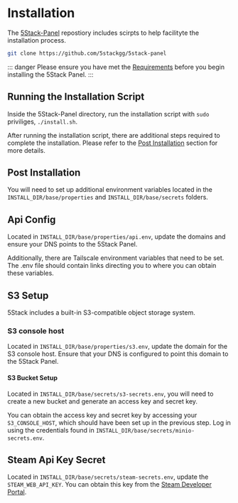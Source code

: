 # Installation

The [5Stack-Panel](https://github.com/5stackgg/5stack-panel) repostiory includes scirpts to help facilityte the installation process.

```bash
git clone https://github.com/5stackgg/5stack-panel
```

::: danger
Please ensure you have met the [Requirements](/install/requirements) before you begin installing the 5Stack Panel.
:::

## Running the Installation Script

Inside the 5Stack-Panel directory, run the installation script with `sudo` priviliges, `./install.sh`.

After running the installation script, there are additional steps required to complete the installation. Please refer to the [Post Installation](#post-installation) section for more details.

## Post Installation

You will need to set up additional environment variables located in the `INSTALL_DIR/base/properties` and `INSTALL_DIR/base/secrets` folders.

## Api Config
Located in `INSTALL_DIR/base/properties/api.env`, update the domains and ensure your DNS points to the 5Stack Panel.

Additionally, there are Tailscale environment variables that need to be set. The .env file should contain links directing you to where you can obtain these variables.

## S3 Setup
5Stack includes a built-in S3-compatible object storage system.

### S3 console host 
Located in `INSTALL_DIR/base/properties/s3.env`, update the domain for the S3 console host. Ensure that your DNS is configured to point this domain to the 5Stack Panel.

#### S3 Bucket Setup

Located in `INSTALL_DIR/base/secrets/s3-secrets.env`, you will need to create a new bucket and generate an access key and secret key.

You can obtain the access key and secret key by accessing your `S3_CONSOLE_HOST`, which should have been set up in the previous step.
Log in using the credentials found in `INSTALL_DIR/base/secrets/minio-secrets.env`.


## Steam Api Key Secret
Located in `INSTALL_DIR/base/secrets/steam-secrets.env`, update the `STEAM_WEB_API_KEY`. You can obtain this key from the [Steam Developer Portal](https://steamcommunity.com/dev/apikey).

